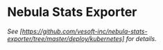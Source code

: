 # Nebula Stats Exporter

_See [https://github.com/vesoft-inc/nebula-stats-exporter/tree/master/deploy/kubernetes] for details._
